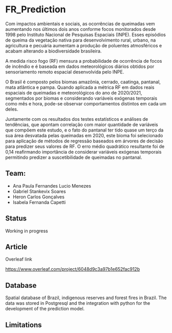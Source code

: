 # FR_Prediction

Com impactos ambientais e sociais, as ocorrências de queimadas vem aumentando nos últimos dois anos conforme focos monitorados desde 1998 pelo Instituto Nacional de Pesquisas Espaciais (INPE). Esses episódios de queima da vegetação nativa para desenvolvimento rural, urbano, na agricultura e pecuária aumentam a produção de poluentes atmosféricos e acabam alterando a biodiversidade brasileira.

A medida risco fogo (RF) mensura a probabilidade de ocorrência de focos de incêndio e é baseada em dados meteorológicos diários obtidos por sensoriamento remoto espacial desenvolvida pelo INPE. 

O Brasil é composto pelos biomas amazônia, cerrado, caatinga, pantanal, mata atlântica e pampa. Quando aplicada a métrica RF  em dados reais espaciais de queimadas e meteorológicos do ano de 2020/2021, segmentados por biomas e considerando variáveis exógenas temporais como mês e hora, pode-se observar comportamentos distintos em cada um deles. 

Juntamente com os resultados dos testes estatísticos e análises de tendências, que apontam correlação com maior quantidade de variáveis que compõem este estudo, e o fato do pantanal ter tido quase um terço da sua área desvatada pelas queimadas em 2020, este bioma foi selecionado para aplicação de métodos de regressão baseados em árvores de decisão para predizer seus valores de RF. O erro médio quadrático resultante foi de 0,14 reafirmando importância de considerar variáveis exógenas temporais permitindo predizer a suscetibilidade de queimadas no pantanal.


## Team:

* Ana Paula Fernandes Lucio Menezes 
* Gabriel Stankevix Soares
* Heron Carlos Gonçalves
* Isabela  Fernanda Capetti

## Status

Working in progress

## Article

Overleaf link

https://www.overleaf.com/project/6048d9c3a97b1e652fac912b

## Database
Spatial database of Brazil, indigenous reserves and forest fires in Brazil. The data was stored in Postgresql and the integration with python for the development of the prediction model.


## Limitations

